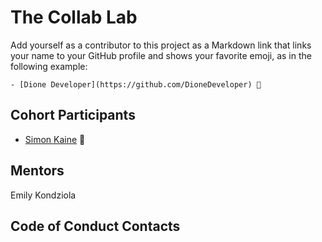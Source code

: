 # The Collab Lab

Add yourself as a contributor to this project as a Markdown link that links your name to your GitHub profile and shows your favorite emoji, as in the following example:

    - [Dione Developer](https://github.com/DioneDeveloper) 💅

## Cohort Participants

- [Simon Kaine](https://github.com/simonkaine) :crystal_ball:

## Mentors

Emily Kondziola

## Code of Conduct Contacts
